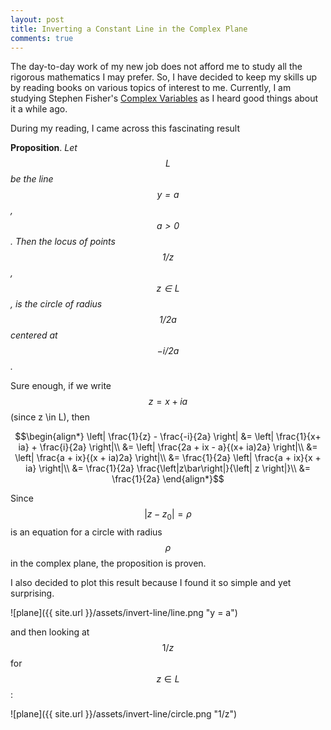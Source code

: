 ```yaml
---
layout: post
title: Inverting a Constant Line in the Complex Plane
comments: true
---
```


The day-to-day work of my new job does not afford me to study all the rigorous mathematics I may prefer. So, I have decided to keep my skills up by reading books on various topics of interest to me. Currently, I am studying Stephen Fisher's [Complex Variables](http://www.amazon.com/Complex-Variables-Second-Edition-Mathematics/dp/0486406792) as I heard good things about it a while ago. 

During my reading, I came across this fascinating result

**Proposition**. *Let $$L$$ be the line $$y=a$$, $$a>0$$. Then the locus of points $$1/z$$, $$z \in L$$, is the circle of radius $$1/2a$$ centered at $$-i/2a$$.*

Sure enough, if we write $$z= x + ia$$ (since z \in L), then 

$$\begin{align*}
\left| \frac{1}{z} - \frac{-i}{2a} \right| &= \left| \frac{1}{x+ ia} + \frac{i}{2a} \right|\\
&= \left| \frac{2a + ix - a}{(x+ ia)2a} \right|\\
&= \left| \frac{a + ix}{(x + ia)2a} \right|\\
&= \frac{1}{2a} \left| \frac{a + ix}{x + ia} \right|\\
&= \frac{1}{2a}  \frac{\left|z\bar\right|}{\left| z \right|}\\
&= \frac{1}{2a}
\end{align*}$$

Since $$\left| z - z_0 \right| = \rho $$ is an equation for a circle with radius $$\rho$$ in the complex plane, the proposition is proven.

I also decided to plot this result because I found it so simple and yet surprising. 

![plane]({{ site.url }}/assets/invert-line/line.png "y = a") 

and then looking at $$1/z$$ for $$z \in L$$:

![plane]({{ site.url }}/assets/invert-line/circle.png "1/z") 